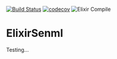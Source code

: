 [![Build Status](https://travis-ci.com/fargozhu/elixir_senml.svg?branch=master)](https://travis-ci.com/fargozhu/elixir_senml)
[![codecov](https://codecov.io/gh/calipo/elixir_senml/branch/master/graph/badge.svg)](https://codecov.io/gh/calipo/elixir_senml)
![Elixir Compile](https://github.com/fargozhu/elixir_senml/workflows/Elixir%20CI/badge.svg?branch=master)

# ElixirSenml

Testing...
